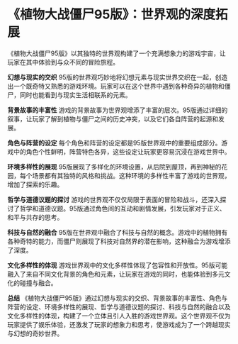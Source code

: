 # 《植物大战僵尸95版》：世界观的深度拓展

《植物大战僵尸95版》以其独特的世界观构建了一个充满想象力的游戏宇宙，让玩家在其中体验到与众不同的冒险旅程。

**幻想与现实的交织**
95版的世界观巧妙地将幻想元素与现实世界交织在一起，创造出一个既奇特又熟悉的游戏环境。玩家可以在这个世界中遇到各种奇异的植物和僵尸，同时也能看到与现实生活相联系的元素。

**背景故事的丰富性**
游戏的背景故事为世界观增添了丰富的层次。95版通过详细的叙事，让玩家了解到植物与僵尸之间的历史冲突，以及它们各自阵营的起源和发展。

**角色与阵营的设定**
每个角色和阵营的设定都是95版世界观中的重要组成部分。游戏中的角色个性鲜明，阵营特色各异，这些设定让玩家更容易沉浸在游戏世界中。

**环境多样性的展现**
95版展现了多样化的环境设置，从后院到屋顶，再到神秘的花园，每个场景都有其独特的风格和挑战。这种环境的多样性丰富了游戏的世界观，增加了探索的乐趣。

**哲学与道德议题的探讨**
游戏的世界观不仅仅局限于表面的冒险和战斗，还深入探讨了哲学和道德议题。95版通过角色间的互动和剧情发展，引发玩家对于正义、和平与共存的思考。

**科技与自然的融合**
95版在世界观中融合了科技与自然的概念。游戏中的植物拥有各种奇特的能力，而僵尸则展现了科技对自然界的潜在影响，这种融合为游戏增添了深度。

**文化多样性的体现**
游戏世界观中的文化多样性体现了包容性和开放性。95版可能融入了来自不同文化背景的角色和元素，让玩家在游戏的同时，也能体验到多元文化的碰撞与融合。

**总结**
《植物大战僵尸95版》通过幻想与现实的交织、背景故事的丰富性、角色与阵营的设定、环境多样性的展现、哲学与道德议题的探讨、科技与自然的融合以及文化多样性的体现，构建了一个立体且引人入胜的游戏世界观。这个世界观不仅为玩家提供了娱乐体验，还激发了玩家的想象力和思考，使游戏成为了一个跨越现实与幻想的奇妙世界。